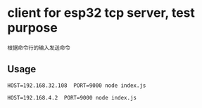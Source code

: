 # client for esp32 tcp server, test purpose

```
根据命令行的输入发送命令

```

## Usage

```
HOST=192.168.32.108  PORT=9000 node index.js

HOST=192.168.4.2  PORT=9000 node index.js
```
